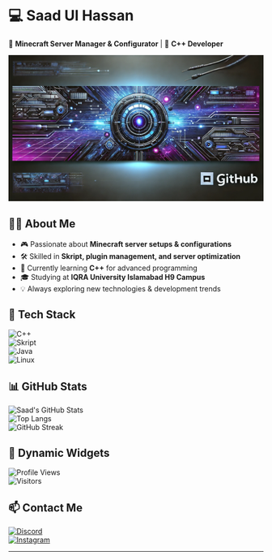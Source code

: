 # 💻 **Saad Ul Hassan**  
🚀 **Minecraft Server Manager & Configurator** | 💾 **C++ Developer**  

![GitHub Banner](https://github.com/Saadi43/Saadi43/blob/main/image1)

## 👨‍💻 **About Me**  
- 🎮 Passionate about **Minecraft server setups & configurations**  
- 🛠️ Skilled in **Skript, plugin management, and server optimization**  
- 🌱 Currently learning **C++** for advanced programming  
- 🎓 Studying at **IQRA University Islamabad H9 Campus**  
- 💡 Always exploring new technologies & development trends  

## 🚀 **Tech Stack**  
![C++](https://img.shields.io/badge/C++-blue?style=for-the-badge&logo=c%2B%2B&logoColor=white)  
![Skript](https://img.shields.io/badge/Skript-00A0E4?style=for-the-badge)  
![Java](https://img.shields.io/badge/Java-orange?style=for-the-badge&logo=java&logoColor=white)  
![Linux](https://img.shields.io/badge/Linux-black?style=for-the-badge&logo=linux&logoColor=white)  

## 📊 **GitHub Stats**  
![Saad's GitHub Stats](https://github-readme-stats.vercel.app/api?username=Saadi43&show_icons=true&theme=radical)  
![Top Langs](https://github-readme-stats.vercel.app/api/top-langs/?username=Saadi43&layout=compact&theme=radical)  
![GitHub Streak](https://streak-stats.demolab.com?user=Saadi43&theme=radical)  

## 🌟 **Dynamic Widgets**  
![Profile Views](https://komarev.com/ghpvc/?username=Saadi43&label=Profile+Views&color=red&style=for-the-badge)  
![Visitors](https://hits.seeyoufarm.com/api/count/incr/badge.svg?url=https://github.com/Saadi43/&title=Visitors)  

## 📫 **Contact Me**  
[![Discord](https://img.shields.io/badge/Discord-%237289DA.svg?style=for-the-badge&logo=discord&logoColor=white)](https://discord.com/@saad123400)  
[![Instagram](https://img.shields.io/badge/Instagram-E4405F?style=for-the-badge&logo=instagram&logoColor=white)](https://instagram.com/@saad123400)  

---  
